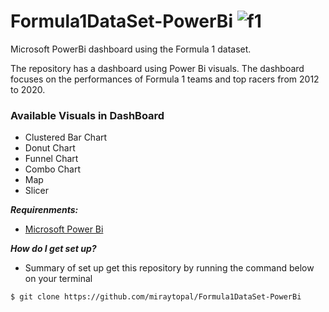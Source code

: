 # Formula1DataSet-PowerBi ![f1](https://user-images.githubusercontent.com/75898277/197901543-cc729a6f-7fc9-4c34-9497-570d1d48bbce.png)

 Microsoft PowerBi dashboard using the Formula 1 dataset. 
 
 The repository has a dashboard using Power Bi visuals. The dashboard focuses on the performances of Formula 1 teams and top racers from 2012 to 2020.

### Available Visuals in DashBoard

- Clustered Bar Chart
- Donut Chart
- Funnel Chart
- Combo Chart
- Map
- Slicer

***Requirenments:***
- [Microsoft Power Bi](https://www.microsoft.com/en-us/download/details.aspx?id=58494)

***How do I get set up?***
- Summary of set up get this repository by running the command below on your terminal
```
$ git clone https://github.com/miraytopal/Formula1DataSet-PowerBi
```
